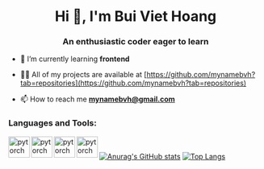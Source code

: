 <h1 align="center">Hi 👋, I'm Bui Viet Hoang</h1>
<h3 align="center">An enthusiastic coder eager to learn</h3>

- 🌱 I’m currently learning **frontend**

- 👨‍💻 All of my projects are available at [https://github.com/mynamebvh?tab=repositories](https://github.com/mynamebvh?tab=repositories)

- 📫 How to reach me **mynamebvh@gmail.com**

<h3 align="left">Languages and Tools:</h3>

<a href="https://pytorch.org/" target="_blank"> <img align="left" src="https://raw.githubusercontent.com/rahul-jha98/README_icons/38730c17186b005ac1045f566706367f4de74595/language_and_tools/square/c/c.svg" alt="pytorch" height="42px"/> </a> 
<a href="https://pytorch.org/" target="_blank"> <img align="left" src="https://raw.githubusercontent.com/rahul-jha98/README_icons/38730c17186b005ac1045f566706367f4de74595/language_and_tools/square/c%2B%2B/c%2B%2B.svg" alt="pytorch" height="42px"/> </a> 
<a href="https://pytorch.org/" target="_blank"> <img align="left" src="https://raw.githubusercontent.com/rahul-jha98/README_icons/38730c17186b005ac1045f566706367f4de74595/language_and_tools/square/html/html.svg" alt="pytorch" height="42px"/> </a> 
<a href="https://pytorch.org/" target="_blank"> <img align="left" src="https://raw.githubusercontent.com/rahul-jha98/README_icons/38730c17186b005ac1045f566706367f4de74595/language_and_tools/square/css/css.svg" alt="pytorch" height="42px"/> </a> 

<br>

[![Anurag's GitHub stats](https://github-readme-stats.vercel.app/api?username=mynamebvh)](https://github.com/anuraghazra/github-readme-stats)
[![Top Langs](https://github-readme-stats.vercel.app/api/top-langs/?username=mynamebvh&line_height=10)](https://github.com/anuraghazra/github-readme-stats)



